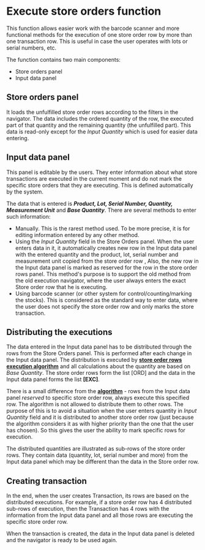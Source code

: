 # Execute store orders function

This function allows easier work with the barcode scanner and more functional methods for the execution of one store order row by more than one transaction row. This is useful in case the user operates with lots or serial numbers, etc.

The function contains two main components:

- Store orders panel
- Input data panel

## Store orders panel

It loads the unfulfilled store order rows according to the filters in the navigator. The data includes the ordered quantity of the row, the executed part of that quantity and the remaining quantity (the unfulfilled part). This data is read-only except for the *Input Quantity* which is used for easier data entering.

## Input data panel

This panel is editable by the users. They enter information about what store transactions are executed in the current moment and do not mark the specific store orders that they are executing. This is defined automatically by the system. 

The data that is entered is ***Product, Lot, Serial Number, Quantity, Measurement Unit*** and ***Base Quantity***. There are several methods to enter such information:

- Manually. This is the rarest method used. To be more precise, it is for editing information entered by any other method.
- Using the *Input Quantity* field in the Store Orders panel. When the user enters data in it, it automatically creates new row in the Input data panel with the entered quantity and the product, lot, serial number and measurement unit copied from the store order row ,  Also, the new row in the Input data panel is marked as reserved for the row in the store order rows panel. This method's purpose is to support the old method from the old execution navigator, where the user always enters the exact Store order row that he is executing.
- Using barcode scanner (or other system for control/counting/marking the stocks). This is considered as the standard way to enter data, where the user does not specify the store order row and only marks the store transaction.

## Distributing the executions

The data entered in the Input data panel has to be distributed through the rows from the Store Orders panel. This is performed after each change in the Input data panel. The distribution is executed by **[store order rows execution algorithm](https://docs.erp.net/tech/modules/logistics/inventory/execute-store-orders-function/store-order-rows-execution-algorithm.html?q=Store%20order%20rows%20execution%20algorithm)** and all calculations about the quantity are based on *Base Quantity*. The store order rows form the list [ORD] and the data in the Input data panel forms the list **[EXC]**.

There is a small difference from the **[algorithm](https://docs.erp.net/tech/modules/logistics/inventory/execute-store-orders-function/store-order-rows-execution-algorithm.html?q=algorithm)** - rows from the Input data panel *reserved* to specific store order row, always execute this specified row. The algorithm is not allowed to distribute them to other rows. The purpose of this is to avoid a situation when  the user enters quantity in *Input Quantity* field and it is distributed to another store order row (just because the algorithm considers it as with higher priority than the one that the user has chosen). So this gives the user the ability to mark specific rows for execution.

 The distributed quantities are illustrated as sub-rows of the store order rows. They contain data (quantity, lot, serial number and more) from the Input data panel which may be different than the data in the Store order row. 

## Creating transaction

In the end, when the user creates Transaction, its rows are based on the distributed executions. For example,  if a store order row has 4 distributed sub-rows of execution, then the Transaction has 4 rows with the information from the Input data panel and all those rows are executing the specific store order row.

When the transaction is created, the data in the Input data panel is deleted and the navigator is ready to be used again.
